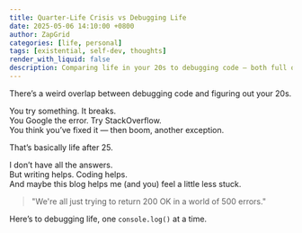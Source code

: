 ```yaml
---
title: Quarter-Life Crisis vs Debugging Life
date: 2025-05-06 14:10:00 +0800
author: ZapGrid
categories: [life, personal]
tags: [existential, self-dev, thoughts]
render_with_liquid: false
description: Comparing life in your 20s to debugging code — both full of errors, retries, and unexpected exceptions.
---
```


There’s a weird overlap between debugging code and figuring out your 20s.

You try something. It breaks.  
You Google the error. Try StackOverflow.  
You think you’ve fixed it — then boom, another exception.

That’s basically life after 25.

I don’t have all the answers.  
But writing helps. Coding helps.  
And maybe this blog helps me (and you) feel a little less stuck.

> "We're all just trying to return 200 OK in a world of 500 errors."

Here’s to debugging life, one `console.log()` at a time.
